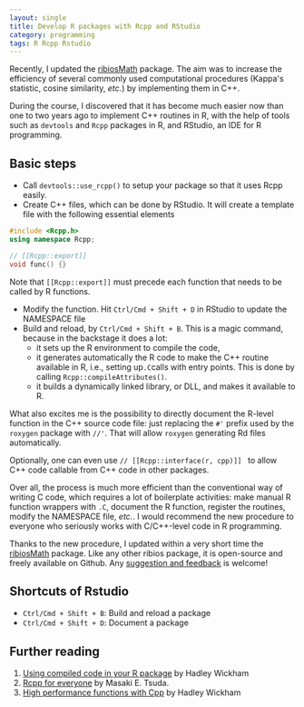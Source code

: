 ```yaml
---
layout: single
title: Develop R packages with Rcpp and RStudio
category: programming
tags: R Rcpp Rstudio
---
```


Recently, I updated the [ribiosMath](https://github.com/Accio/ribios/tree/master/ribiosMath) package. The aim was to increase the efficiency of several commonly used computational procedures (Kappa's statistic, cosine similarity, *etc.*) by implementing them in C++.

During the course, I discovered that it has become much easier now than one to two years ago to implement C++ routines in R, with the help of tools such as `devtools` and `Rcpp` packages in R, and RStudio, an IDE for R programming.

## Basic steps

* Call `devtools::use_rcpp()` to setup your package so that it uses Rcpp easily.
* Create C++ files, which can be done by RStudio. It will create a template file with the following essential elements

~~~ cpp
#include <Rcpp.h>
using namespace Rcpp;

// [[Rcpp::export]]
void func() {}
~~~
Note that `[[Rcpp::export]]` must precede each function that needs to be called by R functions.
* Modify the function. Hit `Ctrl/Cmd + Shift + D` in RStudio to update the NAMESPACE file
* Build and reload, by `Ctrl/Cmd + Shift + B`. This is a magic command, because in the backstage it does a lot:
    * it sets up the R environment to compile the code, 
    * it generates automatically the R code to make the C++ routine available in R, i.e., setting up`.C`calls  with entry points. This is done by calling `Rcpp::compileAttributes()`.
    * it builds a dynamically linked library, or DLL, and makes it available to R.

What also excites me is the possibility to directly document the R-level function in the C++ source code file: just replacing the `#'` prefix used by the `roxygen` package with `//'`. That will allow `roxygen` generating Rd files automatically.

Optionally, one can even use `// [[Rcpp::interface(r, cpp)]] ` to allow C++ code callable from C++ code in other packages.

Over all, the process is much more efficient than the conventional way of writing C code, which requires a lot of boilerplate activities: make manual R function wrappers with `.C`, document the R function, register the routines, modify the NAMESPACE file, _etc._. I would recommend the new procedure to everyone who seriously works with C/C++-level code in R programming.

Thanks to the new procedure, I updated within a very short time the [ribiosMath](https://github.com/Accio/ribios/tree/master/ribiosMath) package. Like any other ribios package, it is open-source and freely available on Github. Any [suggestion and feedback](mailto:jitao_david.zhang@roche.com) is welcome! 

## Shortcuts of Rstudio

* `Ctrl/Cmd + Shift + B`: Build and reload a package
* `Ctrl/Cmd + Shift + D`: Document a package 

## Further reading

1. [Using compiled code in your R package](http://r-pkgs.had.co.nz/src.html#c-export) by Hadley Wickham
2. [Rcpp for everyone](https://teuder.github.io/rcpp4everyone_en/210_rcpp_functions.html#functions-related-to-na-inf-nan) by Masaki E. Tsuda.
3. [High performance functions with Cpp](http://adv-r.had.co.nz/Rcpp.html) by Hadley Wickham
